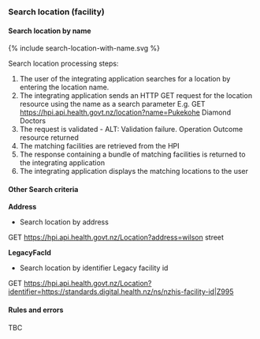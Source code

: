 

### Search location (facility)

#### Search location by name

{% include search-location-with-name.svg %}

Search location processing steps:

1.	The user of the integrating application searches for a location by entering the location name.
2.	The integrating application sends an HTTP GET request for the location resource using the name as a search parameter
E.g. GET https://hpi.api.health.govt.nz/location?name=Pukekohe Diamond Doctors
3.	The request is validated - ALT: Validation failure. Operation Outcome resource returned
4.	The matching facilities are retrieved from the HPI
5.	The response containing a bundle of matching facilities is returned to the integrating application
6.	The integrating application displays the matching locations to the user


#### Other Search criteria

**Address**
* Search location by address

GET https://hpi.api.health.govt.nz/Location?address=wilson street

**LegacyFacId**
* Search location by identifier Legacy facility id

GET https://hpi.api.health.govt.nz/Location?identifier=https://standards.digital.health.nz/ns/nzhis-facility-id|Z995


#### Rules and errors
TBC
